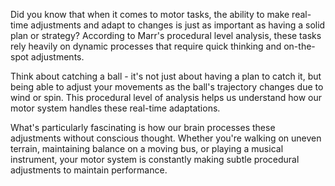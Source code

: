 Did you know that when it comes to motor tasks, the ability to make real-time adjustments and adapt to changes is just as important as having a solid plan or strategy? According to Marr's procedural level analysis, these tasks rely heavily on dynamic processes that require quick thinking and on-the-spot adjustments.

Think about catching a ball - it's not just about having a plan to catch it, but being able to adjust your movements as the ball's trajectory changes due to wind or spin. This procedural level of analysis helps us understand how our motor system handles these real-time adaptations.

What's particularly fascinating is how our brain processes these adjustments without conscious thought. Whether you're walking on uneven terrain, maintaining balance on a moving bus, or playing a musical instrument, your motor system is constantly making subtle procedural adjustments to maintain performance.
